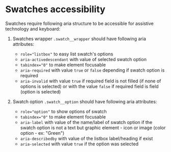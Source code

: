# Swatches accessibility

Swatches require following aria structure to be accessible for assistive technology and keyboard:

1. Swatches wrapper `.swatch__wrapper` should have following aria attributes:
    * `role="listbox"` to easy list swatch's options
    * `aria-activedescendant` with value of selected swatch option
    * `tabindex="0"` to make element focusable
    * `aria-required` with value `true` or `false` depending if swatch option is required
    * `aria-invalid` with value `true` if required field is not filled (if none of options is selected) or with the value `false` if required field is field (option is selected)

2. Swatch option `.swatch__option` should have following aria attributes:
    * `role="option"` to show options of swatch
    * `tabindex="0"` to make element focusable
    * `aria-label` with value of the name/label of swatch option if the swatch option is not a text but graphic element - icon or image (color option - ex: "Green")
    * `aria-describedby` with value of the listbox label/heading if exist
    * `aria-selected` with value `true` if the option was selected

